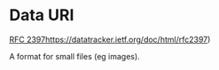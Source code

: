 # Data URI

[RFC 2397](https://datatracker.ietf.org/doc/html/rfc2397)https://datatracker.ietf.org/doc/html/rfc2397)

A format for small files (eg images).
